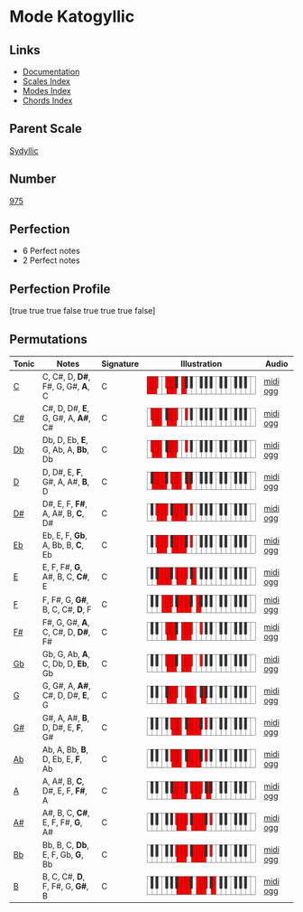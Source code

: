 # Mode Katogyllic

## Links

- [Documentation](index.md)
- [Scales Index](Scales.md)
- [Modes Index](Modes.md)
- [Chords Index](Chords.md)

## Parent Scale

[Sydyllic](ScaleSydyllic.md)

## Number

[975](https://ianring.com/musictheory/scales/975)

## Perfection

- 6 Perfect notes
- 2 Perfect notes

## Perfection Profile

[true true true false true true true false]

## Permutations

| Tonic | Notes | Signature | Illustration | Audio |
|-------|-------|-----------|--------------|-------|
| [C](ModeCNaturalKatogyllic.md) | C, C#, D, **D#**, F#, G, G#, **A**, C | C | ![CNaturalKatogyllic](ModeCNaturalKatogyllic.png) | [midi](ModeCNaturalKatogyllic.mid) [ogg](ModeCNaturalKatogyllic.ogg) |
| [C#](ModeCSharpKatogyllic.md) | C#, D, D#, **E**, G, G#, A, **A#**, C# | C | ![CSharpKatogyllic](ModeCSharpKatogyllic.png) | [midi](ModeCSharpKatogyllic.mid) [ogg](ModeCSharpKatogyllic.ogg) |
| [Db](ModeDFlatKatogyllic.md) | Db, D, Eb, **E**, G, Ab, A, **Bb**, Db | C | ![DFlatKatogyllic](ModeDFlatKatogyllic.png) | [midi](ModeDFlatKatogyllic.mid) [ogg](ModeDFlatKatogyllic.ogg) |
| [D](ModeDNaturalKatogyllic.md) | D, D#, E, **F**, G#, A, A#, **B**, D | C | ![DNaturalKatogyllic](ModeDNaturalKatogyllic.png) | [midi](ModeDNaturalKatogyllic.mid) [ogg](ModeDNaturalKatogyllic.ogg) |
| [D#](ModeDSharpKatogyllic.md) | D#, E, F, **F#**, A, A#, B, **C**, D# | C | ![DSharpKatogyllic](ModeDSharpKatogyllic.png) | [midi](ModeDSharpKatogyllic.mid) [ogg](ModeDSharpKatogyllic.ogg) |
| [Eb](ModeEFlatKatogyllic.md) | Eb, E, F, **Gb**, A, Bb, B, **C**, Eb | C | ![EFlatKatogyllic](ModeEFlatKatogyllic.png) | [midi](ModeEFlatKatogyllic.mid) [ogg](ModeEFlatKatogyllic.ogg) |
| [E](ModeENaturalKatogyllic.md) | E, F, F#, **G**, A#, B, C, **C#**, E | C | ![ENaturalKatogyllic](ModeENaturalKatogyllic.png) | [midi](ModeENaturalKatogyllic.mid) [ogg](ModeENaturalKatogyllic.ogg) |
| [F](ModeFNaturalKatogyllic.md) | F, F#, G, **G#**, B, C, C#, **D**, F | C | ![FNaturalKatogyllic](ModeFNaturalKatogyllic.png) | [midi](ModeFNaturalKatogyllic.mid) [ogg](ModeFNaturalKatogyllic.ogg) |
| [F#](ModeFSharpKatogyllic.md) | F#, G, G#, **A**, C, C#, D, **D#**, F# | C | ![FSharpKatogyllic](ModeFSharpKatogyllic.png) | [midi](ModeFSharpKatogyllic.mid) [ogg](ModeFSharpKatogyllic.ogg) |
| [Gb](ModeGFlatKatogyllic.md) | Gb, G, Ab, **A**, C, Db, D, **Eb**, Gb | C | ![GFlatKatogyllic](ModeGFlatKatogyllic.png) | [midi](ModeGFlatKatogyllic.mid) [ogg](ModeGFlatKatogyllic.ogg) |
| [G](ModeGNaturalKatogyllic.md) | G, G#, A, **A#**, C#, D, D#, **E**, G | C | ![GNaturalKatogyllic](ModeGNaturalKatogyllic.png) | [midi](ModeGNaturalKatogyllic.mid) [ogg](ModeGNaturalKatogyllic.ogg) |
| [G#](ModeGSharpKatogyllic.md) | G#, A, A#, **B**, D, D#, E, **F**, G# | C | ![GSharpKatogyllic](ModeGSharpKatogyllic.png) | [midi](ModeGSharpKatogyllic.mid) [ogg](ModeGSharpKatogyllic.ogg) |
| [Ab](ModeAFlatKatogyllic.md) | Ab, A, Bb, **B**, D, Eb, E, **F**, Ab | C | ![AFlatKatogyllic](ModeAFlatKatogyllic.png) | [midi](ModeAFlatKatogyllic.mid) [ogg](ModeAFlatKatogyllic.ogg) |
| [A](ModeANaturalKatogyllic.md) | A, A#, B, **C**, D#, E, F, **F#**, A | C | ![ANaturalKatogyllic](ModeANaturalKatogyllic.png) | [midi](ModeANaturalKatogyllic.mid) [ogg](ModeANaturalKatogyllic.ogg) |
| [A#](ModeASharpKatogyllic.md) | A#, B, C, **C#**, E, F, F#, **G**, A# | C | ![ASharpKatogyllic](ModeASharpKatogyllic.png) | [midi](ModeASharpKatogyllic.mid) [ogg](ModeASharpKatogyllic.ogg) |
| [Bb](ModeBFlatKatogyllic.md) | Bb, B, C, **Db**, E, F, Gb, **G**, Bb | C | ![BFlatKatogyllic](ModeBFlatKatogyllic.png) | [midi](ModeBFlatKatogyllic.mid) [ogg](ModeBFlatKatogyllic.ogg) |
| [B](ModeBNaturalKatogyllic.md) | B, C, C#, **D**, F, F#, G, **G#**, B | C | ![BNaturalKatogyllic](ModeBNaturalKatogyllic.png) | [midi](ModeBNaturalKatogyllic.mid) [ogg](ModeBNaturalKatogyllic.ogg) |
